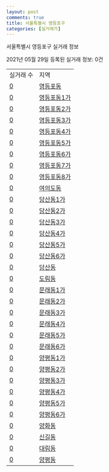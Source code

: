 ```yaml
---
layout: post
comments: true
title: 서울특별시 영등포구
categories: [실거래가]
---
```


서울특별시 영등포구 실거래 정보

2021년 05월 29일 등록된 실거래 정보: 0건


<table>
  <tr>
    <td>실거래 수</td>
    <td>지역</td>
  </tr>

  
  <tr>
    <td><a href="1156010100.html">0</a></td>
    <td><a href="1156010100.html">영등포동</a></td>
  </tr>
    

  <tr>
    <td><a href="1156010200.html">0</a></td>
    <td><a href="1156010200.html">영등포동1가</a></td>
  </tr>
    

  <tr>
    <td><a href="1156010300.html">0</a></td>
    <td><a href="1156010300.html">영등포동2가</a></td>
  </tr>
    

  <tr>
    <td><a href="1156010400.html">0</a></td>
    <td><a href="1156010400.html">영등포동3가</a></td>
  </tr>
    

  <tr>
    <td><a href="1156010500.html">0</a></td>
    <td><a href="1156010500.html">영등포동4가</a></td>
  </tr>
    

  <tr>
    <td><a href="1156010600.html">0</a></td>
    <td><a href="1156010600.html">영등포동5가</a></td>
  </tr>
    

  <tr>
    <td><a href="1156010700.html">0</a></td>
    <td><a href="1156010700.html">영등포동6가</a></td>
  </tr>
    

  <tr>
    <td><a href="1156010800.html">0</a></td>
    <td><a href="1156010800.html">영등포동7가</a></td>
  </tr>
    

  <tr>
    <td><a href="1156010900.html">0</a></td>
    <td><a href="1156010900.html">영등포동8가</a></td>
  </tr>
    

  <tr>
    <td><a href="1156011000.html">0</a></td>
    <td><a href="1156011000.html">여의도동</a></td>
  </tr>
    

  <tr>
    <td><a href="1156011100.html">0</a></td>
    <td><a href="1156011100.html">당산동1가</a></td>
  </tr>
    

  <tr>
    <td><a href="1156011200.html">0</a></td>
    <td><a href="1156011200.html">당산동2가</a></td>
  </tr>
    

  <tr>
    <td><a href="1156011300.html">0</a></td>
    <td><a href="1156011300.html">당산동3가</a></td>
  </tr>
    

  <tr>
    <td><a href="1156011400.html">0</a></td>
    <td><a href="1156011400.html">당산동4가</a></td>
  </tr>
    

  <tr>
    <td><a href="1156011500.html">0</a></td>
    <td><a href="1156011500.html">당산동5가</a></td>
  </tr>
    

  <tr>
    <td><a href="1156011600.html">0</a></td>
    <td><a href="1156011600.html">당산동6가</a></td>
  </tr>
    

  <tr>
    <td><a href="1156011700.html">0</a></td>
    <td><a href="1156011700.html">당산동</a></td>
  </tr>
    

  <tr>
    <td><a href="1156011800.html">0</a></td>
    <td><a href="1156011800.html">도림동</a></td>
  </tr>
    

  <tr>
    <td><a href="1156011900.html">0</a></td>
    <td><a href="1156011900.html">문래동1가</a></td>
  </tr>
    

  <tr>
    <td><a href="1156012000.html">0</a></td>
    <td><a href="1156012000.html">문래동2가</a></td>
  </tr>
    

  <tr>
    <td><a href="1156012100.html">0</a></td>
    <td><a href="1156012100.html">문래동3가</a></td>
  </tr>
    

  <tr>
    <td><a href="1156012200.html">0</a></td>
    <td><a href="1156012200.html">문래동4가</a></td>
  </tr>
    

  <tr>
    <td><a href="1156012300.html">0</a></td>
    <td><a href="1156012300.html">문래동5가</a></td>
  </tr>
    

  <tr>
    <td><a href="1156012400.html">0</a></td>
    <td><a href="1156012400.html">문래동6가</a></td>
  </tr>
    

  <tr>
    <td><a href="1156012500.html">0</a></td>
    <td><a href="1156012500.html">양평동1가</a></td>
  </tr>
    

  <tr>
    <td><a href="1156012600.html">0</a></td>
    <td><a href="1156012600.html">양평동2가</a></td>
  </tr>
    

  <tr>
    <td><a href="1156012700.html">0</a></td>
    <td><a href="1156012700.html">양평동3가</a></td>
  </tr>
    

  <tr>
    <td><a href="1156012800.html">0</a></td>
    <td><a href="1156012800.html">양평동4가</a></td>
  </tr>
    

  <tr>
    <td><a href="1156012900.html">0</a></td>
    <td><a href="1156012900.html">양평동5가</a></td>
  </tr>
    

  <tr>
    <td><a href="1156013000.html">0</a></td>
    <td><a href="1156013000.html">양평동6가</a></td>
  </tr>
    

  <tr>
    <td><a href="1156013100.html">0</a></td>
    <td><a href="1156013100.html">양화동</a></td>
  </tr>
    

  <tr>
    <td><a href="1156013200.html">0</a></td>
    <td><a href="1156013200.html">신길동</a></td>
  </tr>
    

  <tr>
    <td><a href="1156013300.html">0</a></td>
    <td><a href="1156013300.html">대림동</a></td>
  </tr>
    

  <tr>
    <td><a href="1156013400.html">0</a></td>
    <td><a href="1156013400.html">양평동</a></td>
  </tr>
    


</table>
    